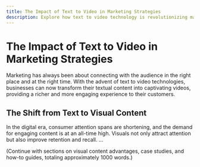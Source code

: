 ```yaml
---
title: The Impact of Text to Video in Marketing Strategies
description: Explore how text to video technology is revolutionizing marketing approaches with engaging content.
---
```


# The Impact of Text to Video in Marketing Strategies

Marketing has always been about connecting with the audience in the right place and at the right time. With the advent of text to video technologies, businesses can now transform their textual content into captivating videos, providing a richer and more engaging experience to their customers.

## The Shift from Text to Visual Content

In the digital era, consumer attention spans are shortening, and the demand for engaging content is at an all-time high. Visuals not only attract attention but also improve retention and recall. ...

(Continue with sections on visual content advantages, case studies, and how-to guides, totaling approximately 1000 words.)
